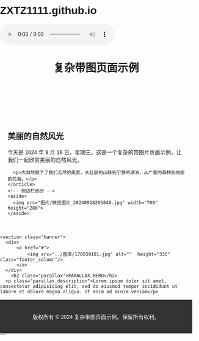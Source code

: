 # ZXTZ1111.github.io<!DOCTYPE html>
<html lang="en">

<head>
  <meta charset="UTF-8">
  <title>复杂带图页面示例</title>
  <style>
    /* 全局样式设置 */
    body {
      font-family: Arial, sans-serif;
      margin: 0;
      padding: 0;
    }

    /* 头部样式 */
    header {
      background-color: #333;
      color: white;
      padding: 20px;
	  text-align: center;
    }

    /* 导航栏样式 */
    nav ul {
      list-style-type: none;
      margin: 0;
      padding: 0;
    }

    nav ul li {
      display: inline;
      margin-right: 20px;
    }

    nav ul li a {
      text-decoration: none;
      color: white;
      transition: color 0.3s;
      /* 添加过渡效果 */
    }

    nav ul li a:hover {
      color: lightblue;
      /* 鼠标悬停时的颜色 */
    }

    /* 主要内容区域样式 */
    main {
      display: flex;
      padding: 20px;
    }

    /* 文章内容样式 */
    article {
      flex: 3;
    }

    /* 侧边栏样式 */
    aside {
      flex: 1;
      background-color: #f5f5f5;
      padding: 20px;
    }

    /* 页脚样式 */
    footer {
      background-color: #333;
      color: white;
      padding: 20px;
      text-align: center;
    }
	  
	.banner {
	background-color: #070707;
	background-image: url();
	height: 400px;
	background-attachment: fixed;
	background-size: cover;
	background-repeat: no-repeat;
}
    .parallax {
	color: #CB171A;
	text-align: right;
	padding-right: 100px;
	padding-top: 110px;
	letter-spacing: 2px;
	margin-top: 0px;
}
	  .parallax_description {
	color: #D82225;
	text-align: right;
	padding-right: 100px;
	width: 30%;
	float: right;
	font-weight: lighter;
	line-height: 23px;
	margin-top: 0px;
	margin-right: 0px;
	margin-bottom: 0px;
	margin-left: 0px;
}
	
.footer_column {
	width: 50%;
	text-align: center;
	padding-top: 30px;
	float: left;
	color: #FFFFFF;
	transition: all 0.3s linear;
}
  </style>
</head>

<body>
	   <audio controls >
     <source src="华晨宇 _ 郎朗 - 好想爱这个世界啊 (Live).flac" type="audio/mpeg">
     Your browser does not support the audio element.
   </audio>
  <!-- 头部区域 -->
  <header>
    <h1>复杂带图页面示例</h1>
    <nav>
      <!-- 导航栏列表 -->
      <ul>
        <li><a href="#">首页</a></li>
        <li><a href="#">关于我们</a></li>
        <li><a href="#">产品服务</a></li>
        <li><a href="#">联系我们</a></li>
      </ul>
    </nav>
  </header>
  <!-- 主要内容区域 -->
  <main>
    <!-- 文章部分 -->
    <article>
      <!-- 文章标题 -->
      <h2>美丽的自然风光</h2>
      <!-- 段落描述 -->
      <p>今天是 2024 年 9 月 18 日，星期三。这是一个复杂的带图片页面示例，让我们一起欣赏美丽的自然风光。</p>
    
      <p>大自然赋予了我们无尽的美景，从壮丽的山脉到宁静的湖泊，从广袤的森林到绚丽的花海。</p>
    </article>
    <!-- 侧边栏部分 -->
    <aside>
      <img src="图片/微信图片_20240918205840.jpg" width="700" height="280">
    </aside>
	  
  </main>
	
	<section class="banner">
	  <div>
		  <a href="#">
	          <img src="../图库/170559101.jpg" alt=""  height="335" class="footer_column"/>
		  </a>
	  </div>
		<h2 class="parallax">PARALLAX HERO</h2>
	  <p class="parallax_description">Lorem ipsum dolor sit amet, consectetur adipisicing elit, sed do eiusmod tempor incididunt ut labore et dolore magna aliqua. Ut enim ad minim veniam</p>
</section>
  <!-- 页脚区域 -->
  <footer>
    <p>版权所有 © 2024 复杂带图页面示例。保留所有权利。</p>
  </footer>
</body>

</html>
```
